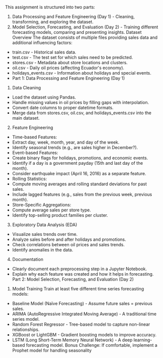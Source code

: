 This assignment is structured into two parts:
1. Data Processing and Feature Engineering (Day 1) - Cleaning, transforming, and exploring the dataset.
2. Model Selection, Forecasting, and Evaluation (Day 2) - Training different forecasting models, comparing and presenting insights.
Dataset Overview
The dataset consists of multiple files providing sales data and additional influencing factors:
- train.csv - Historical sales data.
- test.csv - The test set for which sales need to be predicted.
- stores.csv - Metadata about store locations and clusters.
- oil.csv - Daily oil prices (affecting Ecuador's economy).
- holidays_events.csv - Information about holidays and special events.
- Part 1: Data Processing and Feature Engineering (Day 1)
1. Data Cleaning
- Load the dataset using Pandas.
- Handle missing values in oil prices by filling gaps with interpolation.
- Convert date columns to proper datetime formats.
- Merge data from stores.csv, oil.csv, and holidays_events.csv into the main dataset.
2. Feature Engineering
- Time-based Features:
- Extract day, week, month, year, and day of the week.
- Identify seasonal trends (e.g., are sales higher in December?).
- Event-based Features:
- Create binary flags for holidays, promotions, and economic events.
- Identify if a day is a government payday (15th and last day of the month).
- Consider earthquake impact (April 16, 2016) as a separate feature.
- Rolling Statistics:
- Compute moving averages and rolling standard deviations for past sales.
- Include lagged features (e.g., sales from the previous week, previous month).
- Store-Specific Aggregations:
- Compute average sales per store type.
- Identify top-selling product families per cluster.
3. Exploratory Data Analysis (EDA)
- Visualize sales trends over time.
- Analyze sales before and after holidays and promotions.
- Check correlations between oil prices and sales trends.
- Identify anomalies in the data.
4. Documentation
- Clearly document each preprocessing step in a Jupyter Notebook.
- Explain why each feature was created and how it helps in forecasting.
Part 2: Model Selection, Forecasting, and Evaluation (Day 2)
1. Model Training
Train at least five different time series forecasting models:
- Baseline Model (Naïve Forecasting) - Assume future sales = previous sales.
- ARIMA (AutoRegressive Integrated Moving Average) - A traditional time series model.
- Random Forest Regressor - Tree-based model to capture non-linear relationships.
- XGBoost or LightGBM - Gradient boosting models to improve accuracy.
- LSTM (Long Short-Term Memory Neural Network) - A deep learning-based forecasting model.
Bonus Challenge: If comfortable, implement a Prophet model for handling seasonality

